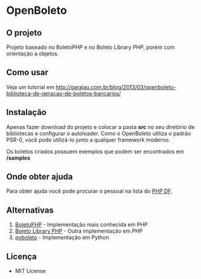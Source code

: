 # OpenBoleto

## O projeto

Projeto baseado no BoletoPHP e no Boleto Library PHP, porém com orientação a objetos.

## Como usar

Veja um tutorial em http://garajau.com.br/blog/2013/03/openboleto-biblioteca-de-geracao-de-boletos-bancarios/

## Instalação

Apenas fazer download do projeto e colocar a pasta **src** no seu diretório de bibliotecas e configurar o autoloader.
Como o OpenBoleto utiliza o padrão PSR-0, você pode utilizá-lo junto a qualquer framework moderno.

Os boletos criados possuem exemplos que podem ser encontrados em **/samples**

## Onde obter ajuda

Para obter ajuda você pode procurar o pessoal na lista do [PHP DF](http://groups.yahoo.com/group/php-brasilia).

## Alternativas

1. [BoletoPHP](https://github.com/BielSystems/BoletoPHP) - Implementação mais conhecida em PHP
2. [Boleto Library PHP](https://github.com/drupalista-br/Boleto) - Outra implementação em PHP
3. [pyboleto](https://github.com/eduardocereto/pyboleto) - Implementação em Python

## Licença

* MIT License
